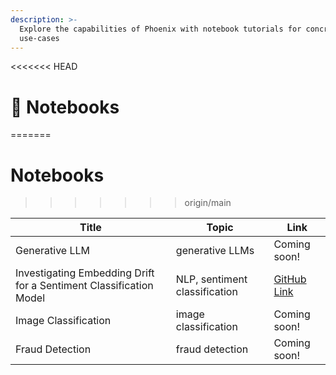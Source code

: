 ```yaml
---
description: >-
  Explore the capabilities of Phoenix with notebook tutorials for concrete
  use-cases
---
```


<<<<<<< HEAD
# 📓 Notebooks
=======
# Notebooks
>>>>>>> origin/main

| Title                                                              | Topic                         | Link                                                                                                             |
| ------------------------------------------------------------------ | ----------------------------- | ---------------------------------------------------------------------------------------------------------------- |
| Generative LLM                                                     | generative LLMs               | Coming soon!                                                                                                     |
| Investigating Embedding Drift for a Sentiment Classification Model | NLP, sentiment classification | [GitHub Link](https://github.com/Arize-ai/phoenix/blob/main/tutorials/sentiment\_classification\_tutorial.ipynb) |
| Image Classification                                               | image classification          | Coming soon!                                                                                                     |
| Fraud Detection                                                    | fraud detection               | Coming soon!                                                                                                     |

